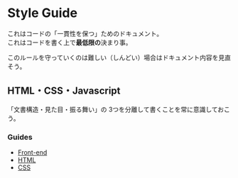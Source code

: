 # Style Guide
これはコードの「一貫性を保つ」ためのドキュメント。  
これはコードを書く上で**最低限の**決まり事。

このルールを守っていくのは難しい（しんどい）場合はドキュメント内容を見直そう。

## HTML・CSS・Javascript
「文書構造・見た目・振る舞い」の 3つを分離して書くことを常に意識しておこう。

### Guides
- [Front-end](front-end.md)
- [HTML](html.md)
- [CSS](css.md)

